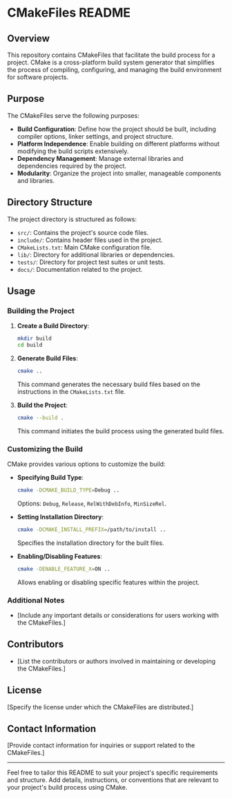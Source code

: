 
# CMakeFiles README

## Overview

This repository contains CMakeFiles that facilitate the build process for a project. CMake is a cross-platform build system generator that simplifies the process of compiling, configuring, and managing the build environment for software projects.

## Purpose

The CMakeFiles serve the following purposes:
- **Build Configuration**: Define how the project should be built, including compiler options, linker settings, and project structure.
- **Platform Independence**: Enable building on different platforms without modifying the build scripts extensively.
- **Dependency Management**: Manage external libraries and dependencies required by the project.
- **Modularity**: Organize the project into smaller, manageable components and libraries.

## Directory Structure

The project directory is structured as follows:
- `src/`: Contains the project's source code files.
- `include/`: Contains header files used in the project.
- `CMakeLists.txt`: Main CMake configuration file.
- `lib/`: Directory for additional libraries or dependencies.
- `tests/`: Directory for project test suites or unit tests.
- `docs/`: Documentation related to the project.

## Usage

### Building the Project

1. **Create a Build Directory**:
    ```bash
    mkdir build
    cd build
    ```

2. **Generate Build Files**:
    ```bash
    cmake ..
    ```
    This command generates the necessary build files based on the instructions in the `CMakeLists.txt` file.

3. **Build the Project**:
    ```bash
    cmake --build .
    ```
    This command initiates the build process using the generated build files.

### Customizing the Build

CMake provides various options to customize the build:
- **Specifying Build Type**:
    ```bash
    cmake -DCMAKE_BUILD_TYPE=Debug ..
    ```
    Options: `Debug`, `Release`, `RelWithDebInfo`, `MinSizeRel`.

- **Setting Installation Directory**:
    ```bash
    cmake -DCMAKE_INSTALL_PREFIX=/path/to/install ..
    ```
    Specifies the installation directory for the built files.

- **Enabling/Disabling Features**:
    ```bash
    cmake -DENABLE_FEATURE_X=ON ..
    ```
    Allows enabling or disabling specific features within the project.

### Additional Notes

- [Include any important details or considerations for users working with the CMakeFiles.]

## Contributors

- [List the contributors or authors involved in maintaining or developing the CMakeFiles.]

## License

[Specify the license under which the CMakeFiles are distributed.]

## Contact Information

[Provide contact information for inquiries or support related to the CMakeFiles.]

---

Feel free to tailor this README to suit your project's specific requirements and structure. Add details, instructions, or conventions that are relevant to your project's build process using CMake.

